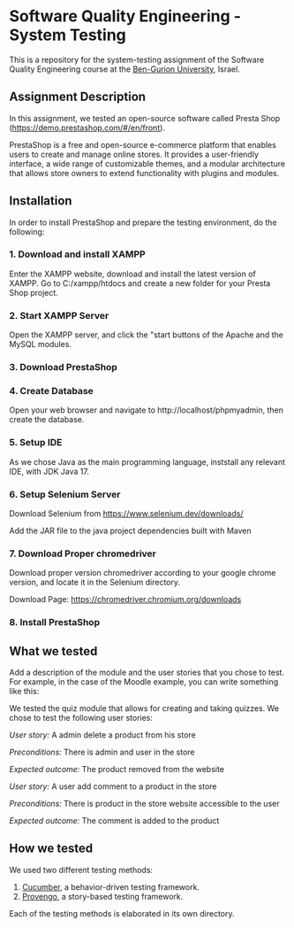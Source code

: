 # Software Quality Engineering - System Testing
This is a repository for the system-testing assignment of the Software Quality Engineering course at the [Ben-Gurion University](https://in.bgu.ac.il/), Israel.

## Assignment Description
In this assignment, we tested an open-source software called Presta Shop (https://demo.prestashop.com/#/en/front).

PrestaShop is a free and open-source e-commerce platform that enables users to create and manage online stores.
It provides a user-friendly interface, a wide range of customizable themes, and a modular architecture that 
allows store owners to extend functionality with plugins and modules.

## Installation
In order to install PrestaShop and prepare the testing environment, do the following:

### 1. Download and install XAMPP
   
   Enter the XAMPP website, download and install the latest version of XAMPP.
   Go to C:/xampp/htdocs and create a new folder for your Presta Shop project.
   
### 2. Start XAMPP Server
   
   Open the XAMPP server, and click the "start buttons of the Apache and the MySQL modules.

### 3. Download PrestaShop

### 4. Create Database

   Open your web browser and navigate to http://localhost/phpmyadmin, then create the database.

### 5. Setup IDE

   As we chose Java as the main programming language, inststall any relevant IDE, with JDK Java 17.

### 6. Setup Selenium Server

   Download Selenium from https://www.selenium.dev/downloads/
  
   Add the JAR file to the java project dependencies built with Maven

### 7. Download Proper chromedriver

   Download proper version chromedriver according to your google chrome version, and locate it in the Selenium directory.
      
   Download Page: https://chromedriver.chromium.org/downloads

### 8. Install PrestaShop

## What we tested
Add a description of the module and the user stories that you chose to test.
For example, in the case of the Moodle example, you can write something like this:

We tested the quiz module that allows for creating and taking quizzes. We chose to test the following user stories: 

*User story:* A admin delete a product from his store

*Preconditions:* There is admin and user in the store

*Expected outcome:* The product removed from the website

*User story:* A user add comment to a product in the store

*Preconditions:* There is product in the store website accessible to the user

*Expected outcome:* The comment is added to the product

## How we tested
We used two different testing methods:
1. [Cucumber](https://cucumber.io/), a behavior-driven testing framework.
2. [Provengo](https://provengo.tech/), a story-based testing framework.

Each of the testing methods is elaborated in its own directory. 



 
